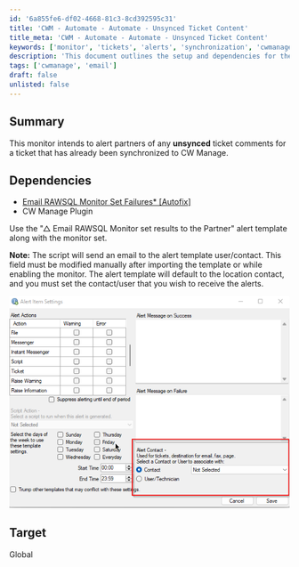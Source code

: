 ```yaml
---
id: '6a855fe6-df02-4668-81c3-8cd392595c31'
title: 'CWM - Automate - Automate - Unsynced Ticket Content'
title_meta: 'CWM - Automate - Automate - Unsynced Ticket Content'
keywords: ['monitor', 'tickets', 'alerts', 'synchronization', 'cwmanage']
description: 'This document outlines the setup and dependencies for the Unsynced Ticket Comments Monitor, which alerts partners about any ticket comments that have not been synchronized with CW Manage. It includes details on required plugins and configuration steps to ensure alerts are sent correctly.'
tags: ['cwmanage', 'email']
draft: false
unlisted: false
---
```


## Summary

This monitor intends to alert partners of any **unsynced** ticket comments for a ticket that has already been synchronized to CW Manage.

## Dependencies

- [Email RAWSQL Monitor Set Failures* [Autofix]](<../scripts/Email Creation - Computer Failure Only.md>)  
- CW Manage Plugin  

Use the "△ Email RAWSQL Monitor set results to the Partner" alert template along with the monitor set.

**Note:** The script will send an email to the alert template user/contact. This field must be modified manually after importing the template or while enabling the monitor. The alert template will default to the location contact, and you must set the contact/user that you wish to receive the alerts.

![Image](../../../static/img/CWM---Automate---Automate---Unsynced-Ticket-Content/image_1.png)

## Target

Global



